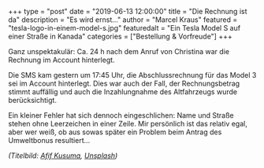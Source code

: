 +++
type = "post"
date = "2019-06-13 12:00:00"
title = "Die Rechnung ist da"
description = "Es wird ernst…"
author = "Marcel Kraus"
featured = "tesla-logo-in-einem-model-s.jpg"
featuredalt = "Ein Tesla Model S auf einer Straße in Kanada"
categories = ["Bestellung & Vorfreude"]
+++

Ganz unspektakulär: Ca. 24 h nach dem Anruf von Christina war die Rechnung im Account hinterlegt.

Die SMS kam gestern um 17:45 Uhr, die Abschlussrechnung für das Model 3 sei im Account hinterlegt. Dies war auch der Fall, der Rechnungsbetrag stimmt auffällig und auch die Inzahlungnahme des Altfahrzeugs wurde berücksichtigt.

Ein kleiner Fehler hat sich dennoch eingeschlichen: Name und Straße stehen ohne Leerzeichen in einer Zeile. Mir persönlich ist das relativ egal, aber wer weiß, ob aus sowas später ein Problem beim Antrag des Umweltbonus resultiert…

*(Titelbild: [Afif Kusuma](https://unsplash.com/@findracadabra?utm_source=unsplash&utm_medium=referral&utm_content=creditCopyText), [Unsplash](https://unsplash.com/search/photos/tesla?utm_source=unsplash&utm_medium=referral&utm_content=creditCopyText))*
